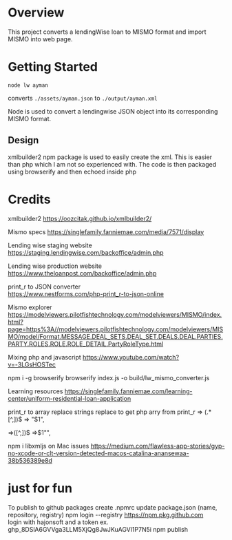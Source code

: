 # Overview

This project converts a lendingWise loan to MISMO format and import MISMO into web page.

# Getting Started

`node lw ayman`

converts `./assets/ayman.json` to `./output/ayman.xml`

Node is used to convert a lendingwise JSON object into its corresponding MISMO format. 

## Design

xmlbuilder2 npm package is used to easily create the xml. This is easier than php which I am not so experienced with. The code is then packaged using browserify and then echoed inside php


# Credits

xmlbuilder2
https://oozcitak.github.io/xmlbuilder2/

Mismo specs 
https://singlefamily.fanniemae.com/media/7571/display

Lending wise staging website  
https://staging.lendingwise.com/backoffice/admin.php

Lending wise production website 
https://www.theloanpost.com/backoffice/admin.php

print_r to JSON converter  
https://www.nestforms.com/php-print_r-to-json-online

Mismo explorer 
https://modelviewers.pilotfishtechnology.com/modelviewers/MISMO/index.html?page=https%3A//modelviewers.pilotfishtechnology.com/modelviewers/MISMO/model/Format.MESSAGE.DEAL_SETS.DEAL_SET.DEALS.DEAL.PARTIES.PARTY.ROLES.ROLE.ROLE_DETAIL.PartyRoleType.html

Mixing php and javascript 
https://www.youtube.com/watch?v=-3LGsHOSTec

npm i -g browserify
browserify index.js -o build/lw_mismo_converter.js

Learning resources
https://singlefamily.fanniemae.com/learning-center/uniform-residential-loan-application

print_r to array replace strings
replace to get php arry from print_r
=> (.*[^,])$
=> "$1",

=>([^,])$
=>$1"",


npm i libxmljs
on Mac issues https://medium.com/flawless-app-stories/gyp-no-xcode-or-clt-version-detected-macos-catalina-anansewaa-38b536389e8d


# just for fun
To publish to github packages
create .npmrc
update package.json (name, repository, registry)
npm login --registry https://npm.pkg.github.com  
login with hajonsoft and a token ex. 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
npm publish
